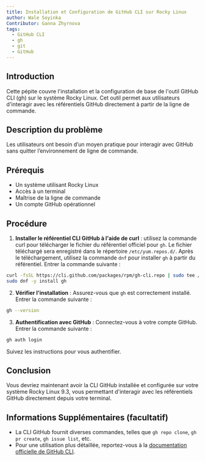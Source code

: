 ```yaml
---
title: Installation et Configuration de GitHub CLI sur Rocky Linux
author: Wale Soyinka
Contributor: Ganna Zhyrnova
tags:
  - GitHub CLI
  - gh
  - git
  - GitHub
---
```


## Introduction

Cette pépite couvre l'installation et la configuration de base de l'outil GitHub CLI (gh) sur le système Rocky Linux. Cet outil permet aux utilisateurs d'interagir avec les référentiels GitHub directement à partir de la ligne de commande.

## Description du problème

Les utilisateurs ont besoin d’un moyen pratique pour interagir avec GitHub sans quitter l’environnement de ligne de commande.

## Prérequis

- Un système utilisant Rocky Linux
- Accès à un terminal
- Maîtrise de la ligne de commande
- Un compte GitHub opérationnel

## Procédure

1. **Installer le référentiel CLI GitHub à l'aide de curl** :
  utilisez la commande curl pour télécharger le fichier du référentiel officiel pour `gh`. Le fichier téléchargé sera enregistré dans le répertoire `/etc/yum.repos.d/`. Après le téléchargement, utilisez la commande `dnf` pour installer `gh` à partir du référentiel. Entrer la commande suivante :

  ```bash
  curl -fsSL https://cli.github.com/packages/rpm/gh-cli.repo | sudo tee /etc/yum.repos.d/github-cli.repo
  sudo dnf -y install gh
  ```

2. **Vérifier l'installation** :
  Assurez-vous que `gh` est correctement installé. Entrer la commande suivante :

  ```bash
  gh --version
  ```

3. **Authentification avec GitHub** :
  Connectez-vous à votre compte GitHub. Entrer la commande suivante :

  ```bash
  gh auth login
  ```

  Suivez les instructions pour vous authentifier.

## Conclusion

Vous devriez maintenant avoir la CLI GitHub installée et configurée sur votre système Rocky Linux 9.3, vous permettant d'interagir avec les référentiels GitHub directement depuis votre terminal.

## Informations Supplémentaires (facultatif)

- La CLI GitHub fournit diverses commandes, telles que `gh repo clone`, `gh pr create`, `gh issue list`, etc.
- Pour une utilisation plus détaillée, reportez-vous à la [documentation officielle de GitHub CLI](https://cli.github.com/manual/).

